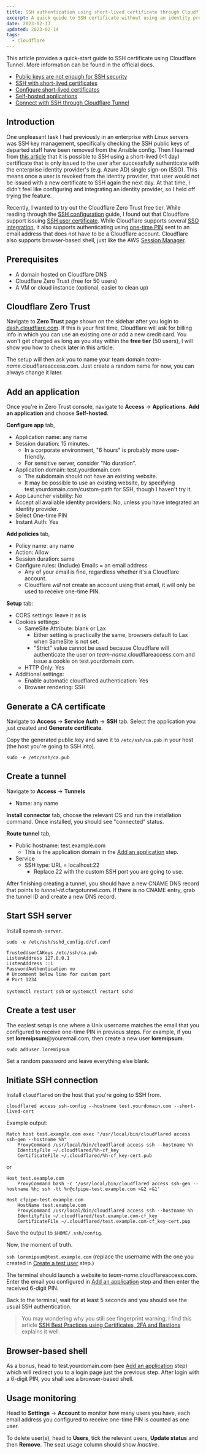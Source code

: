 ```yaml
---
title: SSH authentication using short-lived certificate through Cloudflare Tunnel
excerpt: A quick quide to SSH certificate without using an identity provider.
date: 2023-02-13
updated: 2023-02-14
tags:
  - cloudflare
---
```


This article provides a quick-start guide to SSH certificate using Cloudflare Tunnel. More information can be found in the official docs.

- [Public keys are not enough for SSH security](https://blog.cloudflare.com/public-keys-are-not-enough-for-ssh-security/)
- [SSH with short-lived certificates](https://developers.cloudflare.com/cloudflare-one/tutorials/ssh-cert-bastion/)
- [Configure short-lived certificates](https://developers.cloudflare.com/cloudflare-one/identity/users/short-lived-certificates/)
- [Self-hosted applications](https://developers.cloudflare.com/cloudflare-one/applications/configure-apps/self-hosted-apps/)
- [Connect with SSH through Cloudflare Tunnel](https://developers.cloudflare.com/cloudflare-one/connections/connect-apps/use_cases/ssh/)

## Introduction

One unpleasant task I had previously in an enterprise with Linux servers was SSH key management, specifically checking the SSH public keys of departed staff have been removed from the Ansible config. Then I learned from [this article](https://smallstep.com/blog/use-ssh-certificates/) that it is possible to SSH using a short-lived (<1 day) certificate that is only issued to the user after successfully authenticate with the enterprise identity provider's (e.g. Azure AD) single sign-on (SSO). This means once a user is revoked from the identity provider, that user would not be issued with a new certificate to SSH again the next day. At that time, I didn't feel like configuring and integrating an identity provider, so I held off trying the feature.

Recently, I wanted to try out the Cloudflare Zero Trust free tier. While reading through the [SSH configuration](https://developers.cloudflare.com/cloudflare-one/connections/connect-apps/use_cases/ssh/) guide, I found out that Cloudflare support issuing [SSH user certificate](https://developers.cloudflare.com/cloudflare-one/identity/users/short-lived-certificates/). While Cloudflare supports several [SSO integration](https://developers.cloudflare.com/cloudflare-one/identity/idp-integration/), it also supports authenticating using [one-time PIN](https://developers.cloudflare.com/cloudflare-one/identity/one-time-pin/) sent to an email address that does not have to be a Cloudflare account. Cloudflare also supports browser-based shell, just like the AWS [Session Manager](https://docs.aws.amazon.com/systems-manager/latest/userguide/session-manager.html).

## Prerequisites

- A domain hosted on Cloudflare DNS
- Cloudflare Zero Trust (free for 50 users)
- A VM or cloud instance (optional, easier to clean up)

## Cloudflare Zero Trust

Navigate to **Zero Trust** page shown on the sidebar after you login to [dash.cloudflare.com](https://dash.cloudflare.com). If this is your first time, Cloudflare will ask for billing info in which you can use an existing one or add a new credit card. You won't get charged as long as you stay within the **free tier** (50 users), I will show you how to check later in this article.

The setup will then ask you to name your team domain _team-name_.cloudflareaccess.com. Just create a random name for now, you can always change it later.

## Add an application

Once you're in Zero Trust console, navigate to **Access** -> **Applications**. **Add an application** and choose **Self-hosted**.

**Configure app** tab,

- Application name: any name
- Session duration: 15 minutes.
  - In a corporate environment, "6 hours" is probably more user-friendly.
  - For sensitive server, consider "No duration".
- Application domain: test.yourdomain.com
  - The subdomain should not have an existing website.
  - It may be possible to use an existing website, by specifying test.yourdomain.com/custom-path for SSH, though I haven't try it.
- App Launcher visbility: No
- Accept all available identity providers: No, unless you have integrated an identity provider.
- Select One-time PIN
- Instant Auth: Yes

**Add policies** tab,

- Policy name: any name
- Action: Allow
- Session duration: same
- Configure rules: (Include) Emails = an email address
  - Any of your email is fine, regardless whether it's a Cloudflare account.
  - Cloudflare _will not_ create an account using that email, it will only be used to receive one-time PIN.

**Setup** tab:

- CORS settings: leave it as is
- Cookies settings:
  - SameSite Attribute: blank or Lax
    - Either setting is practically the same, browsers default to Lax when SameSite is not set.
    - "Strict" value cannot be used because Cloudflare will authenticate the user on _team-name_.cloudflareaccess.com and issue a cookie on test.yourdomain.com.
  - HTTP Only: Yes
- Additional settings:
  - Enable automatic cloudflared authentication: Yes
  - Browser rendering: SSH

## Generate a CA certificate

Navigate to **Access** -> **Service Auth** -> **SSH** tab. Select the application you just created and **Generate certificate**.

Copy the generated public key and save it to `/etc/ssh/ca.pub` in your host (the host you're going to SSH into).

```
sudo -e /etc/ssh/ca.pub
```

## Create a tunnel

Navigate to **Access** -> **Tunnels**

- Name: any name

**Install connector** tab, choose the relevant OS and run the installation command. Once installed, you should see "connected" status.

**Route tunnel** tab,

- Public hostname: test.example.com
  - This is the application domain in the [Add an application](#Add-an-application) step.
- Service
  - SSH type: URL = localhost:22
    - Replace 22 with the custom SSH port you are going to use.

After finishing creating a tunnel, you should have a new CNAME DNS record that points to _tunnel-id_.cfargotunnel.com. If there is no CNAME entry, grab the tunnel ID and create a new DNS record.

## Start SSH server

Install `openssh-server`.

`sudo -e /etc/ssh/sshd_config.d/cf.conf`

```
TrustedUserCAKeys /etc/ssh/ca.pub
ListenAddress 127.0.0.1
ListenAddress ::1
PasswordAuthentication no
# Uncomment below line for custom port
# Port 1234
```

`systemctl restart ssh` or `systemctl restart sshd`

## Create a test user

The easiest setup is one where a Unix username matches the email that you configured to receive one-time PIN in previous steps. For example, if you set **loremipsum**@youremail.com, then create a new user **loremipsum**.

`sudo adduser loremipsum`

Set a random password and leave everything else blank.

## Initiate SSH connection

Install `cloudflared` on the host that you're going to SSH from.

`cloudflared access ssh-config --hostname test.yourdomain.com --short-lived-cert`

Example output:

```
Match host test.example.com exec "/usr/local/bin/cloudflared access ssh-gen --hostname %h"
    ProxyCommand /usr/local/bin/cloudflared access ssh --hostname %h
    IdentityFile ~/.cloudflared/%h-cf_key
    CertificateFile ~/.cloudflared/%h-cf_key-cert.pub
```

or

```
Host test.example.com
    ProxyCommand bash -c '/usr/local/bin/cloudflared access ssh-gen --hostname %h; ssh -tt %r@cfpipe-test.example.com >&2 <&1'

Host cfpipe-test.example.com
    HostName test.example.com
    ProxyCommand /usr/local/bin/cloudflared access ssh --hostname %h
    IdentityFile ~/.cloudflared/test.example.com-cf_key
    CertificateFile ~/.cloudflared/test.example.com-cf_key-cert.pup
```

Save the output to `$HOME/.ssh/config`.

Now, the moment of truth.

`ssh loremipsum@test.example.com` (replace the username with the one you created in [Create a test user](#Create-a-test-user) step.)

The terminal should launch a website to _team-name_.cloudflareaccess.com. Enter the email you configured in [Add an application](#Add-an-application) step and then enter the received 6-digit PIN.

Back to the terminal, wait for at least 5 seconds and you should see the usual SSH authentication.

> You may wondering why you still see fingerprint warning, I find this article [SSH Best Practices using Certificates, 2FA and Bastions](https://goteleport.com/blog/how-to-ssh-properly/) explains it well.

## Browser-based shell

As a bonus, head to test.yourdomain.com (see [Add an application](#Add-an-application) step) which will redirect you to a login page just the previous step. After login with a 6-digit PIN, you shall see a browser-based shell.

## Usage monitoring

Head to **Settings** -> **Account** to monitor how many users you have, each email address you configured to receive one-time PIN is counted as one user.

To delete user(s), head to **Users**, tick the relevant users, **Update status** and then **Remove**. The seat usage column should show _Inactive_.
